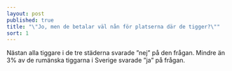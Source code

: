 ```yaml
---
layout: post
published: true
title: "\"Jo, men de betalar väl nån för platserna där de tigger?\""
sort: 1
---
```





Nästan alla tiggare i de tre städerna svarade ”nej” på den frågan. Mindre än 3% av de rumänska tiggarna i Sverige svarade ”ja” på frågan.
